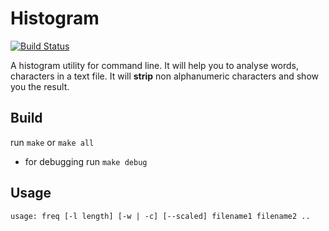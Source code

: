 # Histogram

[![Build Status](https://travis-ci.org/kasvith/histogram.svg?branch=master)](https://travis-ci.org/kasvith/histogram)

A histogram utility for command line. It will help you to analyse
words, characters in a text file. It will **strip** non alphanumeric 
characters and show you the result.

## Build

run `make` or `make all`

- for debugging
    run `make debug`

## Usage

`usage: freq [-l length] [-w | -c] [--scaled] filename1 filename2 ..`

